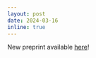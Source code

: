 ```yaml
---
layout: post
date: 2024-03-16
inline: true
---
```


New preprint available <a href="https://s-shamil.github.io/HandFormer/">here</a>!
